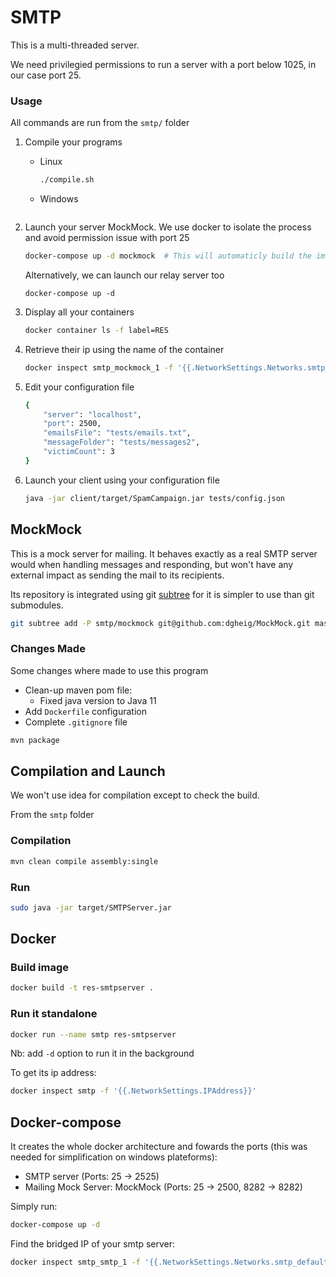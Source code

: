 # SMTP

This is a multi-threaded server.

We need privilegied permissions to run a server with a port below 1025, in our case port 25.



### Usage

All commands are run from the `smtp/` folder

1. Compile your programs

   * Linux

     ```bash
     ./compile.sh
     ```

   * Windows

     ```powershell
     
     ```

     

2. Launch your server MockMock. We use docker to isolate the process and avoid permission issue with port 25

   ```bash
   docker-compose up -d mockmock  # This will automaticly build the image
   ```

   Alternatively, we can launch our relay server too

   ```
   docker-compose up -d
   ```

3. Display all your containers

   ```bash
   docker container ls -f label=RES
   ```

4. Retrieve their ip using the name of the container

   ```bash
   docker inspect smtp_mockmock_1 -f '{{.NetworkSettings.Networks.smtp_default.IPAddress}}'
   ```

5. Edit your configuration file

   ```bash
   {
       "server": "localhost",
       "port": 2500,
       "emailsFile": "tests/emails.txt",
       "messageFolder": "tests/messages2",
       "victimCount": 3
   }
   ```

6. Launch your client using your configuration file

   ```bash
   java -jar client/target/SpamCampaign.jar tests/config.json
   ```

   



## MockMock

This is a mock server for mailing. It behaves exactly as a real SMTP server would when handling messages and responding, but won't have any external impact as sending the mail to its recipients.

Its repository is integrated using git [subtree](https://www.atlassian.com/git/tutorials/git-subtree) for it is simpler to use than git submodules.

```bash
git subtree add -P smtp/mockmock git@github.com:dgheig/MockMock.git master
```

### Changes Made

Some changes where made to use this program

* Clean-up maven pom file:
  * Fixed java version to Java 11
* Add `Dockerfile` configuration
* Complete `.gitignore` file

```bash
mvn package
```



## Compilation and Launch

We won't use idea for compilation except to check the build.

From the `smtp` folder

### Compilation

```bash
mvn clean compile assembly:single
```



### Run

```bash
sudo java -jar target/SMTPServer.jar
```



## Docker

### Build image

```bash
docker build -t res-smtpserver .
```

### Run it standalone

```bash
docker run --name smtp res-smtpserver
```

Nb: add `-d` option to run it in the background

To get its ip address:

```bash
docker inspect smtp -f '{{.NetworkSettings.IPAddress}}'
```



## Docker-compose

It creates the whole docker architecture and fowards the ports (this was needed for simplification on windows plateforms):

* SMTP server (Ports: 25 -> 2525)
* Mailing Mock Server: MockMock (Ports: 25 -> 2500, 8282 -> 8282)



Simply run:

```bash
docker-compose up -d
```



Find the bridged IP of your smtp server:

```bash
docker inspect smtp_smtp_1 -f '{{.NetworkSettings.Networks.smtp_default.IPAddress}}'
```
